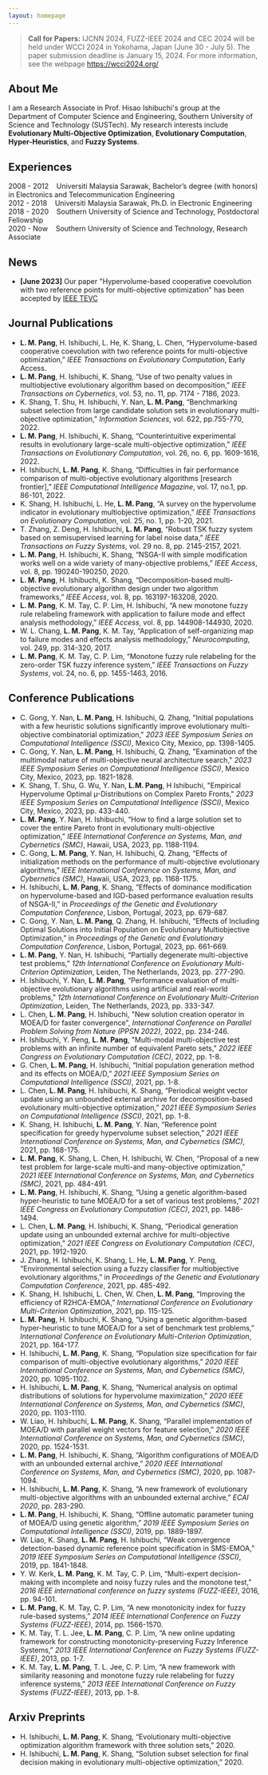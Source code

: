 ```yaml
---
layout: homepage
---
```


> **Call for Papers:** IJCNN 2024, FUZZ-IEEE 2024 and CEC 2024 will be held under WCCI 2024 in Yokohama, Japan (June 30 - July 5). The paper submission deadline is January 15, 2024. For more information, see the webpage https://wcci2024.org/

## About Me
I am a Research Associate in Prof. Hisao Ishibuchi's group at the Department of Computer Science and Engineering, Southern University of Science and Technology (SUSTech).
My research interests include **Evolutionary Multi-Objective Optimization**, **Evolutionary Computation**, **Hyper-Heuristics**, and **Fuzzy Systems**. 

## Experiences 
2008 - 2012 &nbsp;&nbsp; Universiti Malaysia Sarawak, Bachelor’s degree (with honors) in Electronics and Telecommunication Engineering  
2012 - 2018 &nbsp;&nbsp; Universiti Malaysia Sarawak, Ph.D. in Electronic Engineering  
2018 - 2020 &nbsp;&nbsp;  Southern University of Science and Technology, Postdoctoral Fellowship  
2020 - Now  &nbsp;&nbsp;  Southern University of Science and Technology, Research Associate  

## News

- **[June 2023]** Our paper "Hypervolume-based cooperative coevolution with two reference points for multi-objective optimization" has been accepted by [IEEE TEVC](https://ieeexplore.ieee.org/abstract/document/10155313)

## Journal Publications 
- **L. M. Pang**, H. Ishibuchi, L. He, K. Shang, L. Chen, “Hypervolume-based cooperative coevolution with two reference points for multi-objective optimization,” *IEEE Transactions on Evolutionary Computation*, Early Access. <br>
- **L. M. Pang**, H. Ishibuchi, K. Shang, “Use of two penalty values in multiobjective evolutionary algorithm based on decomposition,” *IEEE Transactions on Cybernetics*, vol. 53, no. 11, pp. 7174 - 7186, 2023.<br>
- K. Shang, T. Shu, H. Ishibuchi, Y. Nan, **L. M. Pang**, “Benchmarking subset selection from large candidate solution sets in evolutionary multi-objective optimization,” *Information Sciences*, vol. 622, pp.755-770, 2022. <br>
- **L. M. Pang**, H. Ishibuchi, K. Shang, “Counterintuitive experimental results in evolutionary large-scale multi-objective optimization,” *IEEE Transactions on Evolutionary Computation*, vol. 26, no. 6, pp. 1609-1616, 2022.<br>
- H. Ishibuchi, **L. M. Pang**, K. Shang, “Difficulties in fair performance comparison of multi-objective evolutionary algorithms [research frontier],” *IEEE Computational Intelligence Magazine*, vol. 17, no.1, pp. 86-101, 2022.<br>
- K. Shang, H. Ishibuchi, L. He, **L. M. Pang**, “A survey on the hypervolume indicator in evolutionary multiobjective optimization,” *IEEE Transactions on Evolutionary Computation*, vol. 25, no. 1, pp. 1-20, 2021.<br>
- T. Zhang, Z. Deng, H. Ishibuchi, **L. M. Pang**, “Robust TSK fuzzy system based on semisupervised learning for label noise data,” *IEEE Transactions on Fuzzy Systems*, vol. 29 no. 8, pp. 2145-2157, 2021.<br>
- **L. M. Pang**, H. Ishibuchi, K. Shang, “NSGA-II with simple modification works well on a wide variety of many-objective problems,” *IEEE Access*, vol. 8, pp. 190240-190250, 2020.<br>
- **L. M. Pang**, H. Ishibuchi, K. Shang, “Decomposition-based multi-objective evolutionary algorithm design under two algorithm frameworks,” *IEEE Access*, vol. 8, pp. 163197-163208, 2020.<br> 
- **L. M. Pang**, K. M. Tay, C. P. Lim, H. Ishibuchi, “A new monotone fuzzy rule relabeling framework with application to failure mode and effect analysis methodology,” *IEEE Access*, vol. 8, pp. 144908-144930, 2020.<br>
- W. L. Chang, **L. M. Pang**, K. M. Tay, “Application of self-organizing map to failure modes and effects analysis methodology,” *Neurocomputing*, vol. 249, pp. 314-320, 2017.<br>
- **L. M. Pang**, K. M. Tay, C. P. Lim, “Monotone fuzzy rule relabeling for the zero-order TSK fuzzy inference system,” *IEEE Transactions on Fuzzy Systems*, vol. 24, no. 6, pp. 1455-1463, 2016.<br>

## Conference Publications 
- C. Gong, Y. Nan, **L. M. Pang**, H. Ishibuchi, Q. Zhang, "Initial populations with a few heuristic solutions significantly improve evolutionary multi-objective combinatorial optimization," *2023 IEEE Symposium Series on Computational Intelligence (SSCI)*, Mexico City, Mexico, pp. 1398-1405.
- C. Gong, Y. Nan, **L. M. Pang**, H. Ishibuchi, Q. Zhang, "Examination of the multimodal nature of multi-objective neural architecture search," *2023 IEEE Symposium Series on Computational Intelligence (SSCI)*, Mexico City, Mexico, 2023, pp. 1821-1828.
- K. Shang, T. Shu, G. Wu, Y. Nan, **L.M. Pang**, H Ishibuchi, "Empirical Hypervolume Optimal µ-Distributions on Complex Pareto Fronts," *2023 IEEE Symposium Series on Computational Intelligence (SSCI)*, Mexico City, Mexico, 2023, pp. 433-440. 
- **L. M. Pang**, Y. Nan, H. Ishibuchi, “How to find a large solution set to cover the entire Pareto front in evolutionary multi-objective optimization,” *IEEE International Conference on Systems, Man, and Cybernetics (SMC)*, Hawaii, USA, 2023, pp. 1188-1194.  
- C. Gong, **L. M. Pang**, Y. Nan, H. Ishibuchi, Q. Zhang, “Effects of initialization methods on the performance of multi-objective evolutionary algorithms,” *IEEE International Conference on Systems, Man, and Cybernetics (SMC)*, Hawaii, USA, 2023, pp. 1168-1175. 
- H. Ishibuchi, **L. M. Pang**, K. Shang, “Effects of dominance modification on hypervolume-based and IGD-based performance evaluation results of NSGA-II,” in *Proceedings of the Genetic and Evolutionary Computation Conference*, Lisbon, Portugal, 2023, pp. 679-687. 
- C. Gong, Y. Nan, **L. M. Pang**, Q. Zhang, H. Ishibuchi, “Effects of Including Optimal Solutions into Initial Population on Evolutionary Multiobjective Optimization,” in *Proceedings of the Genetic and Evolutionary Computation Conference*, Lisbon, Portugal, 2023, pp. 661-669. 
- **L. M. Pang**, Y. Nan, H. Ishibuchi, “Partially degenerate multi-objective test problems,” *12th International Conference on Evolutionary Multi-Criterion Optimization*, Leiden, The Netherlands, 2023, pp. 277-290. 
- H. Ishibuchi, Y. Nan, **L. M. Pang**, “Performance evaluation of multi-objective evolutionary algorithms using artificial and real-world problems,” *12th International Conference on Evolutionary Multi-Criterion Optimization*, Leiden, The Netherlands, 2023, pp. 333-347. 
- L. Chen, **L. M. Pang**, H. Ishibuchi, "New solution creation operator in MOEA/D for faster convergence", *International Conference on Parallel Problem Solving from Nature (PPSN 2022)*, 2022, pp. 234-246. <br>
- H. Ishibuchi, Y. Peng, **L. M. Pang**, "Multi-modal multi-objective test problems with an infinite number of equivalent Pareto sets," *2022 IEEE Congress on Evolutionary Computation (CEC)*, 2022, pp. 1-8. <br>
- G. Chen, **L. M. Pang**, H. Ishibuchi, “Initial population generation method and its effects on MOEA/D,” *2021 IEEE Symposium Series on Computational Intelligence (SSCI)*, 2021, pp. 1-8. <br>
- L. Chen, **L. M. Pang**, H. Ishibuchi, K. Shang, “Periodical weight vector update using an unbounded external archive for decomposition-based evolutionary multi-objective optimization,” *2021 IEEE Symposium Series on Computational Intelligence (SSCI)*, 2021, pp. 1-8.<br>
- K. Shang, H. Ishibuchi, **L. M. Pang**, Y. Nan, “Reference point specification for greedy hypervolume subset selection,” *2021 IEEE International Conference on Systems, Man, and Cybernetics (SMC)*, 2021, pp. 168-175. <br>
- **L. M. Pang**, K. Shang, L. Chen, H. Ishibuchi, W. Chen, “Proposal of a new test problem for large-scale multi-and many-objective optimization,” *2021 IEEE International Conference on Systems, Man, and Cybernetics (SMC)*, 2021, pp. 484-491. <br>
- **L. M. Pang**, H. Ishibuchi, K. Shang, “Using a genetic algorithm-based hyper-heuristic to tune MOEA/D for a set of various test problems,” *2021 IEEE Congress on Evolutionary Computation (CEC)*, 2021, pp. 1486-1494. <br>
- L. Chen, **L. M. Pang**, H. Ishibuchi, K. Shang, “Periodical generation update using an unbounded external archive for multi-objective optimization,” *2021 IEEE Congress on Evolutionary Computation (CEC)*, 2021, pp. 1912-1920. <br>
- J. Zhang, H. Ishibuchi, K. Shang, L. He, **L. M. Pang**, Y. Peng, “Environmental selection using a fuzzy classifier for multiobjective evolutionary algorithms,”  in *Proceedings of the Genetic and Evolutionary Computation Conference*, 2021, pp. 485-492. <br>
- K. Shang, H. Ishibuchi, L. Chen, W. Chen, **L. M. Pang**, “Improving the efficiency of R2HCA-EMOA,” *International Conference on Evolutionary Multi-Criterion Optimization*, 2021, pp. 115-125.<br>
- **L. M. Pang**, H. Ishibuchi, K. Shang, “Using a genetic algorithm-based hyper-heuristic to tune MOEA/D for a set of benchmark test problems,” *International Conference on Evolutionary Multi-Criterion Optimization*, 2021, pp. 164-177. <br>
- H. Ishibuchi, **L. M. Pang**, K. Shang, “Population size specification for fair comparison of multi-objective evolutionary algorithms,” *2020 IEEE International Conference on Systems, Man, and Cybernetics (SMC)*, 2020, pp. 1095-1102. <br>
- H. Ishibuchi, **L. M. Pang**, K. Shang, “Numerical analysis on optimal distributions of solutions for hypervolume maximization,” *2020 IEEE International Conference on Systems, Man, and Cybernetics (SMC)*, 2020, pp. 1103-1110. <br>
- W. Liao, H. Ishibuchi, **L. M. Pang**, K. Shang, “Parallel implementation of MOEA/D with parallel weight vectors for feature selection,” *2020 IEEE International Conference on Systems, Man, and Cybernetics (SMC)*, 2020, pp. 1524-1531. <br>
- **L. M. Pang**, H. Ishibuchi, K. Shang, “Algorithm configurations of MOEA/D with an unbounded external archive,” *2020 IEEE International Conference on Systems, Man, and Cybernetics (SMC)*, 2020, pp. 1087-1094. <br>
- H. Ishibuchi, **L. M. Pang**, K. Shang, “A new framework of evolutionary multi-objective algorithms with an unbounded external archive,” *ECAI 2020*, pp. 283-290. <br>
- **L. M. Pang**, H. Ishibuchi, K. Shang, “Offline automatic parameter tuning of MOEA/D using genetic algorithm,” *2019 IEEE Symposium Series on Computational Intelligence (SSCI)*, 2019, pp. 1889-1897. <br>
- W. Liao, K. Shang, **L. M. Pang**, H. Ishibuchi, “Weak convergence detection-based dynamic reference point specification in SMS-EMOA,” *2019 IEEE Symposium Series on Computational Intelligence (SSCI)*, 2019, pp. 1841-1848. <br>
- Y. W. Kerk, **L. M. Pang**, K. M. Tay, C. P. Lim, “Multi-expert decision-making with incomplete and noisy fuzzy rules and the monotone test,” *2016 IEEE international conference on fuzzy systems (FUZZ-IEEE)*, 2016, pp. 94-101.<br>
- **L. M. Pang**, K. M. Tay, C. P. Lim, “A new monotonicity index for fuzzy rule-based systems,” *2014 IEEE International Conference on Fuzzy Systems (FUZZ-IEEE)*, 2014, pp. 1566-1570. <br>
- K. M. Tay, T. L. Jee, **L. M. Pang**, C. P. Lim, “A new online updating framework for constructing monotonicity-preserving Fuzzy Inference Systems,” *2013 IEEE International Conference on Fuzzy Systems (FUZZ-IEEE)*, 2013, pp. 1-7. <br>
- K. M. Tay, **L. M. Pang**, T. L. Jee, C. P. Lim, “A new framework with similarity reasoning and monotone fuzzy rule relabeling for fuzzy inference systems,” *2013 IEEE International Conference on Fuzzy Systems (FUZZ-IEEE)*, 2013, pp. 1-8.<br>

## Arxiv Preprints

- H. Ishibuchi, **L. M. Pang**, K. Shang, “Evolutionary multi-objective optimization algorithm framework with three solution sets,” 2020. <br> 
- H. Ishibuchi, **L. M. Pang**, K. Shang, “Solution subset selection for final decision making in evolutionary multi-objective optimization,” 2020.<br>
